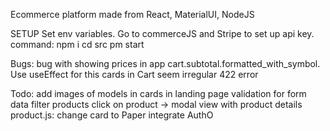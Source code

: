 Ecommerce platform made from React, MaterialUI, NodeJS

SETUP
Set env variables. Go to commerceJS and Stripe to set up api key.
command:
npm i
cd src
pm start

Bugs:
bug with showing prices in app cart.subtotal.formatted_with_symbol. Use useEffect for this
cards in Cart seem irregular
422 error

Todo:
add images of models in cards in landing page
validation for form data
filter products
click on product -> modal view with product details
product.js: change card to Paper
integrate AuthO
